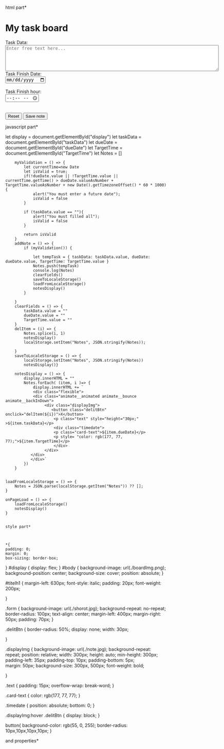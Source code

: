 html part*


<!DOCTYPE html>
<html lang="en">

<head>
    <link rel="icon" href="boardImg.png">
    <link rel="stylesheet" href="https://cdnjs.cloudflare.com/ajax/libs/animate.css/4.1.1/animate.min.css" />
    <link href="https://cdn.jsdelivr.net/npm/bootstrap@5.1.3/dist/css/bootstrap.min.css" rel="stylesheet"
        integrity="sha384-1BmE4kWBq78iYhFldvKuhfTAU6auU8tT94WrHftjDbrCEXSU1oBoqyl2QvZ6jIW3" crossorigin="anonymous">
    <link rel="stylesheet" href="./project.css">
    <title> Task Board</title>
</head>

<body id="body" onload="onPageLoad()">
    <h1 id="titelh1" class="animate__animated animate__pulse">My task board</h1>
    <div class="form">
        <div class="animate__animated animate__pulse">
            <label for="taskData">Task Data:</label><br>
            <textarea name="comment" id="taskData" form="taskData" rows="5" cols="80"
                placeholder="Enter free text here..."></textarea> <br>
            <label  for="dueDate">Task Finish Date:</label><br>
            <input type="date" id="dueDate"><br><br>
            <label for="TargetTime"> Task Finish hour:</label><br>
            <input type="time" id="TargetTime"><br><br><br>
            <button onclick="clearFields()" type="reset">Reset </button>
            <button onclick="addNote()" type="submit"> Save note </button>
        </div>
    </div>
    <div id="display"></div>
    <script src="./project.js"></script>
</body>

</html>

javascript part*


  let display = document.getElementById("display")
        let taskData = document.getElementById("taskData")
        let dueDate = document.getElementById("dueDate")
        let TargetTime = document.getElementById("TargetTime")
        let Notes = []

        myValidation = () => {
            let currentTime=new Date
            let isValid = true;
            if(!dueDate.value || !TargetTime.value || currentTime.getTime() > dueDate.valueAsNumber + TargetTime.valueAsNumber + new Date().getTimezoneOffset() * 60 * 1000){
                alert("You must enter a future date");
                isValid = false
            }

            if (taskData.value == ""){
                alert("You must filled all");
                isValid = false
            }

            return isValid
        }
        addNote = () => {
            if (myValidation()) {
                
                let tempTask = { taskData: taskData.value, dueDate: dueDate.value, TargetTime: TargetTime.value }
                Notes.push(tempTask)
                console.log(Notes)
                clearFields()
                saveToLocaleStorage()
                loadFromLocaleStorage()
                notesDisplay()
            }
          
        }
        clearFields = () => {
            taskData.value = ""
            dueDate.value = ""
            TargetTime.value = ""
        }
        delItem = (i) => {
            Notes.splice(i, 1)
            notesDisplay()
            localStorage.setItem("Notes", JSON.stringify(Notes));

        }
        saveToLocaleStorage = () => {
            localStorage.setItem("Notes", JSON.stringify(Notes))
            notesDisplay()}
  
        notesDisplay = () => {
            display.innerHTML = ""
            Notes.forEach( (item, i )=> {
                display.innerHTML += `
                <div class="flexible">
                <div class="animate__animated animate__bounce animate__backInDown">                                                    
                     <div class="displayImg">
                        <button class="delitBtn" onclick="delItem(${i})">X</button>            
                         <p class="text" style="height="30px;" >${item.taskData}</p>
                         <div class="timedate">
                         <p class="card-text">${item.dueDate}</p>
                         <p style= "color: rgb(177, 77, 77);">${item.TargetTime}</p>
                         </div>
                     </div>
               </div>
               </div>`
            })
        }
    

    loadFromLocaleStorage = () => {
        Notes = JSON.parse(localStorage.getItem("Notes")) ?? [];
    }

    onPageLoad = () => {
        loadFromLocaleStorage()
        notesDisplay()
    }
    
    
    style part*
    
    
    
    *{
    padding: 0;
    margin: 0;
    box-sizing: border-box;
}
#display {
    display: flex;
}
#body {
    background-image: url(./boardImg.png);
    background-position: center;
    background-size: cover;
    position: absolute;
}

#titelh1 {
    margin-left: 630px;
    font-style: italic;
    padding: 20px;
    font-weight: 200px;

}

.form {
    background-image: url(./shorot.jpg);
    background-repeat: no-repeat;
    border-radius: 100px;
    text-align: center;
    margin-left: 400px;
    margin-right: 50px;
    padding: 70px;
}

.delitBtn {
    border-radius: 50%;
    display: none;
    width: 30px;

}

.displayImg {
    background-image: url(./note.jpg);
    background-repeat: repeat;
    position: relative;
    width: 300px;
    height: auto;
    min-height: 300px;
    padding-left: 35px;
    padding-top: 10px;
    padding-bottom: 5px;         
    margin: 50px;
    background-size: 300px, 500px;
    font-weight: bold;
    
}

.text {
    padding: 15px;
    overflow-wrap: break-word;
}

.card-text {
    color: rgb(177, 77, 77);
}

.timedate {
    position: absolute;
    bottom: 0;
}

.displayImg:hover  .delitBtn {
    display: block;
}

button{
    background-color: rgb(55, 0, 255);
    border-radius: 10px,10px,10px,10px;
}


and properties*
